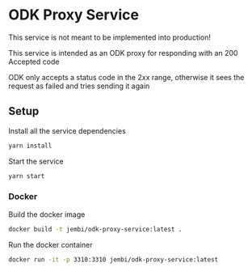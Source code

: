 # ODK Proxy Service

This service is not meant to be implemented into production!

This service is intended as an ODK proxy for responding with an 200 Accepted code

ODK only accepts a status code in the 2xx range, otherwise it sees the request as failed and tries sending it again

## Setup

Install all the service dependencies

```sh
yarn install
```

Start the service

```sh
yarn start
```

### Docker

Build the docker image

```sh
docker build -t jembi/odk-proxy-service:latest .
```

Run the docker container

```sh
docker run -it -p 3310:3310 jembi/odk-proxy-service:latest
```
